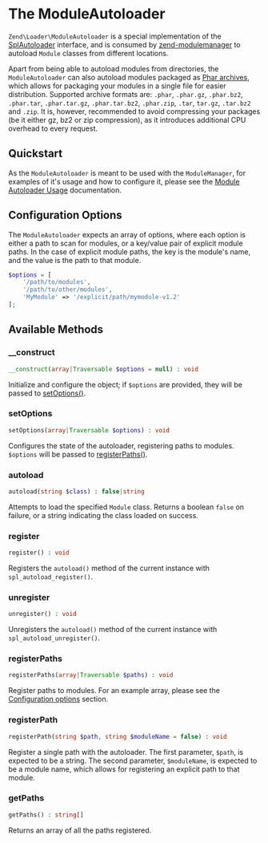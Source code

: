 # The ModuleAutoloader

`Zend\Loader\ModuleAutoloader` is a special implementation of the
[SplAutoloader](spl-autoloader.md) interface, and is consumed by
[zend-modulemanager](https://github.com/zendframework/zend-modulemanager) to
autoload `Module` classes from different locations.

Apart from being able to autoload modules from directories, the
`ModuleAutoloader` can also autoload modules packaged as [Phar
archives](http://php.net/phar), which allows for packaging your modules in a
single file for easier distribution. Supported archive formats are: `.phar`,
`.phar.gz`, `.phar.bz2`, `.phar.tar`, `.phar.tar.gz`, `.phar.tar.bz2`,
`.phar.zip`, `.tar`, `tar.gz`, `.tar.bz2` and `.zip`. It is, however,
recommended to avoid compressing your packages (be it either gz, bz2 or zip
compression), as it introduces additional CPU overhead to every request.

## Quickstart

As the `ModuleAutoloader` is meant to be used with the `ModuleManager`, for
examples of it's usage and how to configure it, please see the
[Module Autoloader Usage](http://framework.zend.com/manual/current/en/modules/zend.module-manager.module-autoloader.html)
documentation.

## Configuration Options

The `ModuleAutoloader` expects an array of options, where each option is either
a path to scan for modules, or a key/value pair of explicit module paths. In the
case of explicit module paths, the key is the module's name, and the value is
the path to that module.

```php
$options = [
    '/path/to/modules',
    '/path/to/other/modules',
    'MyModule' => '/explicit/path/mymodule-v1.2'
];
```

## Available Methods

### \_\_construct

```php
__construct(array|Traversable $options = null) : void
```

Initialize and configure the object; if `$options` are provided, they will be
passed to [setOptions()](#setoptions).

### setOptions

```php
setOptions(array|Traversable $options) : void
```

Configures the state of the autoloader, registering paths to modules. `$options`
will be passed to [registerPaths()](#registerpaths).

### autoload

```php
autoload(string $class) : false|string
```

Attempts to load the specified `Module` class. Returns a boolean `false` on
failure, or a string indicating the class loaded on success.

### register

```php
register() : void
```

Registers the `autoload()` method of the current instance with
`spl_autoload_register()`.

### unregister

```php
unregister() : void
```

Unregisters the `autoload()` method of the current instance with
`spl_autoload_unregister()`.

### registerPaths

```php
registerPaths(array|Traversable $paths) : void
```

Register paths to modules. For an example array, please see the
[Configuration options](#configuration-options) section.

### registerPath

```php
registerPath(string $path, string $moduleName = false) : void
```

Register a single path with the autoloader. The first parameter, `$path`, is
expected to be a string. The second parameter, `$moduleName`, is expected to be
a module name, which allows for registering an explicit path to that module.

### getPaths

```php
getPaths() : string[]
```

Returns an array of all the paths registered.
